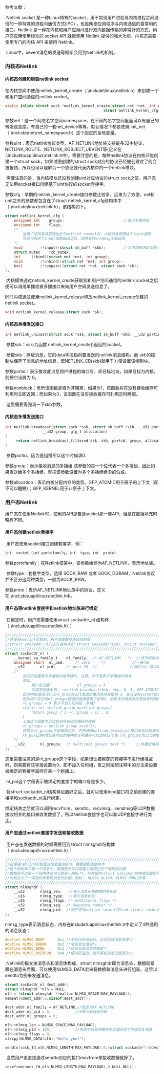 参考文献：

[Netlink基本使用]: http://blog.chinaunix.net/uid-28541347-id-5578403.html

​		Netlink socket 是一种Linux特有的socket，用于实现用户进程与内核进程之间通信的一种特殊的进程间通信方式(IPC) ，也是网络应用程序与内核通信的最常用的接口。Netlink 是一种在内核和用户应用间进行双向数据传输的非常好的方式，用户态应用使用标准的 socket API 就能使用 Netlink 提供的强大功能，内核态需要使用专门的内核 API 来使用 Netlink。

​		Linux中，uevent消息的发送等框架会用到Netlink的机制。

### 内核态Netlink

#### 内核态创建和销毁netlink socket

​		在内核空间中使用netlink_kernel_create（.\include\linux\netlink.h）来创建一个和用户空间通信的netlink socket。

```c
static inline struct sock *netlink_kernel_create(struct net *net, int unit, 
											 struct netlink_kernel_cfg *cfg);
```

​		参数net：是一个网络名字空间namespace，在不同的名字空间里面可以有自己的转发信息库，有自己的一套net_device等等。默认情况下都是使用 init_net （.\include\net\net_namespace.h）这个固定的全局变量。

​		参数uint：表示netlink协议类型，AF_NETLINK地址族支持最多32中协议，NETLINK_ROUTE、NETLINK_KOBJECT_UEVENT等(定义在 .\\include\uapi\linux\netlink\.h中)。需要注意的是，每种netlink协议在内核只能创建一个struct sock，如果试图创建的struct sock对应的协议已经被创建过了则会被报错，所以也可以理解为一个协议就代表内核中的一个netlink模块。

​		需要注意的是，当内核模块还没有创建uint对应协议的struct sock之前，用户态无法用socket接口创建基于uint协议的socket套接字。

​		参数cfg：早期的netlink_kernel_create接口参数比较多，后来为了方便，net和unit之外的参数都包含在了struct netlink_kernel_cfg结构体中（.\include\linux\netlink.h），该结构如下。

```c
struct netlink_kernel_cfg {
	unsigned int	groups;							  //表示多播地址
	unsigned int	flags;
	/*
		当用户空间有消息到达这个netlink socket时，内核就会调用这个input函数
		而且只有这个input函数返回之后，调用者的sendmsg才能返回
	*/
	void		(*input)(struct sk_buff *skb);		  //为内核模块定义的netlink消息处理函数
	struct mutex	*cb_mutex;
	int		(*bind)(struct net *net, int group);
	void		(*unbind)(struct net *net, int group);
	bool		(*compare)(struct net *net, struct sock *sk);
};

```

​		内核模块通过netlink_kernel_create获取到和用户空间通信的netlink socket之后便可以调用单播或者多播接口来向用户空间发送信息了。

​		同时内核通过使用netlink_kernel_release释放netlink_kernel_create创建的netlink socket。

```c
void netlink_kernel_release(struct sock *sk);
```

#### 内核态单播发送接口

```c
int netlink_unicast(struct sock *ssk, struct sk_buff *skb, __u32 portid, int nonblock);
```

​		参数ssk：ssk:为函数 netlink_kernel_create()返回的socket。

​		参数skb：存放消息，它的data字段指向要发送的netlink消息结构，而 skb的控制块保存了消息的地址信息，宏NETLINK_CB(skb)就用于方便设置该控制块。

​		参数portid：表示接收此消息用户进程的端口号，即目标地址，如果目标为内核，则把它设置为 0。

​		参数nonblock：表示该函数是否为非阻塞，如果为1，该函数将在没有接收缓存可利用时立即返回；而如果为0，该函数在没有接收缓存可利用定时睡眠。

​		这里需要再强调一下skb参数，

#### 内核态多播发送接口

```c
int netlink_broadcast(struct sock *ssk, struct sk_buff *skb, __u32 portid,
			     __u32 group, gfp_t allocation)
{
     return netlink_broadcast_filtered(ssk, skb, portid, group, allocation,NULL, NULL);
}
```

​		参数portid，因为是组播所以这个时候填0.

​		参数group：表示接收消息的多播组.该参数的每一个位代表一个多播组，因此如果发送给多个多播组，就把该参数设置为多个多播组组ID的位或。

​		参数allocation：表示内核分配内存的类型。GFP_ATOMIC用于原子的上下文（即不可以睡眠）；GFP_KERNEL用于非原子上下文。

### 用户态Netlink

​		用户态在使用Netlink时，使用的API是普通socket那一套API，但是在数据填充时略有不同。

#### 用户态创建netlink套接字

​		用户态使用socket接口创建套接字，例：

```c
int  socket（int portofamily，int  type，int  proto）
```

​		参数portofamily：在Netlink框架中，该参数始终为AF_NETLINK，表示地址族。

​		参数type：套接字类型，选择 SOCK_RAW 或者 SOCK_DGRAM，Netlink协议并不区分这两种类型，一般为SOCK_RAW。

​		参数proto：表示AF_NETLINK地址族中的协议，定义在.\\include\uapi\linux\netlink\.h中。

#### 用户态将netlink套接字和netlink地址族进行绑定

​		在绑定时，用户态需要使用struct sockaddr_nl 结构体（.\\include\uapi\linux\netlink\.h）：

```c
////////////////////////////////////////////////////////////////////////////////////////////////////
//在使用netlink机制时，用户态需要使用该结构体
//struct sockaddr_nl(12B)结构体和 struct sockaddr(16B)、struct sockaddr_in(16B) 结构体属于并列关系
////////////////////////////////////////////////////////////////////////////////////////////////////
struct sockaddr_nl {
	__kernel_sa_family_t	nl_family;	/* AF_NETLINK	*/  //该字段恒为AF_NETLINK
	unsigned short	nl_pad;		/* zero		*/			  //一般为0
	__u32		nl_pid;		/* port ID	*/ 				 //端口id，可以用进程号或者其它表示，能够唯一表示一个套接字即可.最好不要用0
	/*
		该成员变量表示多播组的组号掩码，注意，并不是表示多播组的组号
		例如： 
			用户态设置：			 nl_groups = 3
			内核态组播发送： netlink_broadcast(hsk, skb, 0, 3, GFP_ATOMIC)
		此时内核通过netlink_broadcast发送组播消息时会报错-3，表示没有socket在监听（内核直接使用数字表述组号，不需要用掩码）
		因为用户态在给nl_groups赋值时直接使用了组号3，但是该字段表示的是组号的掩码，所以需要将组号转换为组号的掩码
		nl_groups = 0 表示不加入任何组（单播）
		static int netlink_group_mask(int group){
			return group ? 1 << (group - 1) : 0;
		}
		上面这个函数可以实现组号到组号掩码的转换
		nl_groups = netlink_group_mask(3);
		这样给nl_groups字段赋值之后，内核通过netlink_broadcast接口发送给组播号为3的组时，内核能够成功接收到数据
		AF_NETLINK地址族对应的每种协议号最多可以支持32个组（nl_groups为32位的数据，每一位表示一个组）
	*/
    __u32		nl_groups;	/* multicast groups mask */	  	//多播组掩码，单播时设置为0
};
```

​		这里需要注意的是nl_groups这个字段，如果想让被绑定的套接字不进行组播监听，则需要将该字段设置为0，即不加入任何组，反之则按照注释中的方法来设置被绑定的套接字监听在某一个组播上。

​		nl_pid这个字段表示被绑定的套接字的端口号是多少。

​		将struct sockaddr_nl结构体设置好之后，就可以使用bind接口将之前创建的套接字和sockaddr_nl进行绑定。

​		绑定结束之后就可以调用recvfrom、sendto、recvmsg、sendmsg等UDP数据接收相关的接口来收发数据了。所以Netlink套接字也可以和UDP套接字进行类比。

#### 用户态通过netlink套接字发送和接收数据

​		用户态在发送数据的时候需要用到struct nlmsghdr结构体（.\\include\uapi\linux\netlink\.h）：

```c
////////////////////////////////////////////////////////////////////////////////////////////////////
//在使用netlink机制发送信息给内核时，需要用到该结构体
//这个结构体只是一个消息头，数据部分在内存能上紧跟在这个结构体后面
//数据部可以是一个结构体也可以就是一段buff，只需跟在struct nlmsghdr结构体后面即可
//内核定义了一系列的来帮助消息的处理。例如： NLMSG_ALIGN、NLMSG_HDRLEN等
////////////////////////////////////////////////////////////////////////////////////////////////////
struct nlmsghdr {
	__u32		nlmsg_len;	 //表示消息头和数据的总长度
	__u16		nlmsg_type;	 //表示消息状态
	__u16		nlmsg_flags; /* Additional flags */
	__u32		nlmsg_seq;	/* Sequence number */
	__u32		nlmsg_pid;	//用户态的netlink socket在bind struct sockaddr_nl时设置的端口号（源端口号），内核获取到消息头之后可以通过这个字段回复消息
};
```

​		nlmsg_type表示消息状态，内核在include/uapi/linux/netlink.h中定义了4种通用的消息状态：

```c
#define NLMSG_NOOP		0x1	/*不执行任何动作，必须将该消息丢弃*/
#define NLMSG_ERROR		0x2	/*消息发生错误*/
#define NLMSG_DONE		0x3	/*标识分组消息的末尾*/
#define NLMSG_OVERRUN	0x4	/*缓冲区溢出，表示某些消息已经丢失*/
```

​		Netlink的报文由消息头和消息体构成，struct nlmsghdr即为消息头，数据就紧跟在消息头后面，可以使用NLMSG_DATA宏来将数据和消息头进行组装。这里以sendto为例来发送消息。

```c
struct sockaddr_nl dest_addr;
struct nlmsghdr *nlh = NULL;
nlh = (struct nlmsghdr *)malloc(NLMSG_SPACE(MAX_PAYLOAD));
memset(&dest_addr,0,sizeof(dest_addr));

dest_addr.nl_family = AF_NETLINK;//恒定为AF_NETLINK
dest_addr.nl_pid = 0;			//0表示发送给内核
dest_addr.nl_groups = 0;

nlh->nlmsg_len = NLMSG_SPACE(MAX_PAYLOAD);
nlh->nlmsg_pid = 100;		    //内核中对应的模块可以通过这个字段回复消息
nlh->nlmsg_flags = 0;
strcpy(NLMSG_DATA(nlh),"Hello you!");

sendto(sock_fd,nlh,NLMSG_LENGTH(MAX_PAYLOAD),0,(struct sockaddr*)(&dest_addr),sizeof(dest_addr));
```

​			当然用户态直接通过sendto对应的接口recvfrom来接收数据就好了。

```c
recvfrom(sock_fd,nlh,NLMSG_LENGTH(MAX_PAYLOAD),0,NULL,NULL);
```

